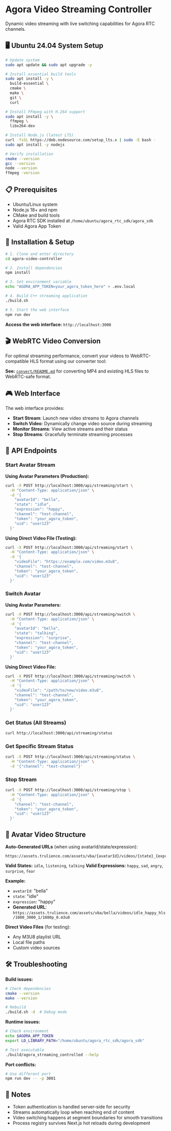 # Agora Video Streaming Controller

Dynamic video streaming with live switching capabilities for Agora RTC channels.

## 🖥️ Ubuntu 24.04 System Setup

```bash
# Update system
sudo apt update && sudo apt upgrade -y

# Install essential build tools
sudo apt install -y \
  build-essential \
  cmake \
  make \
  git \
  curl

# Install FFmpeg with H.264 support
sudo apt install -y \
  ffmpeg \
  libx264-dev

# Install Node.js (latest LTS)
curl -fsSL https://deb.nodesource.com/setup_lts.x | sudo -E bash -
sudo apt install -y nodejs

# Verify installation
cmake --version
gcc --version
node --version
ffmpeg -version
```

## 📋 Prerequisites

- Ubuntu/Linux system
- Node.js 18+ and npm
- CMake and build tools
- Agora RTC SDK installed at `/home/ubuntu/agora_rtc_sdk/agora_sdk`
- Valid Agora App Token

## 🚀 Installation & Setup

```bash
# 1. Clone and enter directory
cd agora-video-controller

# 2. Install dependencies
npm install

# 3. Set environment variable
echo "AGORA_APP_TOKEN=your_agora_token_here" > .env.local

# 4. Build C++ streaming application
./build.sh

# 5. Start the web interface
npm run dev
```

**Access the web interface:** `http://localhost:3000`

## 🎬 WebRTC Video Conversion

For optimal streaming performance, convert your videos to WebRTC-compatible HLS format using our converter tool:

**See:** [`convert/README.md`](convert/README.md) for converting MP4 and existing HLS files to WebRTC-safe format.

## 🎮 Web Interface

The web interface provides:
- **Start Stream**: Launch new video streams to Agora channels
- **Switch Video**: Dynamically change video source during streaming
- **Monitor Streams**: View active streams and their status
- **Stop Streams**: Gracefully terminate streaming processes

## 🔌 API Endpoints

### Start Avatar Stream

**Using Avatar Parameters (Production):**
```bash
curl -X POST http://localhost:3000/api/streaming/start \
  -H "Content-Type: application/json" \
  -d '{
    "avatarId": "bella",
    "state": "idle",
    "expression": "happy",
    "channel": "test-channel",
    "token": "your_agora_token",
    "uid": "user123"
  }'
```

**Using Direct Video File (Testing):**
```bash
curl -X POST http://localhost:3000/api/streaming/start \
  -H "Content-Type: application/json" \
  -d '{
    "videoFile": "https://example.com/video.m3u8",
    "channel": "test-channel",
    "token": "your_agora_token",
    "uid": "user123"
  }'
```

### Switch Avatar

**Using Avatar Parameters:**
```bash
curl -X POST http://localhost:3000/api/streaming/switch \
  -H "Content-Type: application/json" \
  -d '{
    "avatarId": "bella",
    "state": "talking",
    "expression": "surprise",
    "channel": "test-channel",
    "token": "your_agora_token",
    "uid": "user123"
  }'
```

**Using Direct Video File:**
```bash
curl -X POST http://localhost:3000/api/streaming/switch \
  -H "Content-Type: application/json" \
  -d '{
    "videoFile": "/path/to/new/video.m3u8",
    "channel": "test-channel",
    "token": "your_agora_token",
    "uid": "user123"
  }'
```

### Get Status (All Streams)
```bash
curl http://localhost:3000/api/streaming/status
```

### Get Specific Stream Status
```bash
curl -X POST http://localhost:3000/api/streaming/status \
  -H "Content-Type: application/json" \
  -d '{"channel": "test-channel"}'
```

### Stop Stream
```bash
curl -X POST http://localhost:3000/api/streaming/stop \
  -H "Content-Type: application/json" \
  -d '{
    "channel": "test-channel",
    "token": "your_agora_token",
    "uid": "user123"
  }'
```

## 📁 Avatar Video Structure

**Auto-Generated URLs** (when using avatarId/state/expression):
```
https://assets.trulience.com/assets/vba/{avatarId}/videos/{state}_{expression}_hls/1080_3000_1/1080p_0.m3u8
```

**Valid States:** `idle`, `listening`, `talking`
**Valid Expressions:** `happy`, `sad`, `angry`, `surprise`, `fear`

**Example:**
- `avatarId`: "bella"
- `state`: "idle" 
- `expression`: "happy"
- **Generated URL**: `https://assets.trulience.com/assets/vba/bella/videos/idle_happy_hls/1080_3000_1/1080p_0.m3u8`

**Direct Video Files** (for testing):
- Any M3U8 playlist URL
- Local file paths
- Custom video sources

## 🛠️ Troubleshooting

**Build issues:**
```bash
# Check dependencies
cmake --version
make --version

# Rebuild
./build.sh -d  # Debug mode
```

**Runtime issues:**
```bash
# Check environment
echo $AGORA_APP_TOKEN
export LD_LIBRARY_PATH="/home/ubuntu/agora_rtc_sdk/agora_sdk"

# Test executable
./build/agora_streaming_controlled --help
```

**Port conflicts:**
```bash
# Use different port
npm run dev -- -p 3001
```

## 📝 Notes

- Token authentication is handled server-side for security
- Streams automatically loop when reaching end of content
- Video switching happens at segment boundaries for smooth transitions
- Process registry survives Next.js hot reloads during development